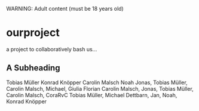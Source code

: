WARNING: Adult content (must be 18 years old)

# ourproject
a project to collaboratively bash us...

## A Subheading

Tobias Müller
Konrad Knöpper 
Carolin Malsch
Noah
Jonas, Tobias Müller, Carolin Malsch, 
Michael, Giulia
Florian Carolin Malsch, Jonas, Tobias Müller, Carolin Malsch, CoraRvC Tobias Müller, Michael Dettbarn, Jan, Noah, Konrad Knöpper



